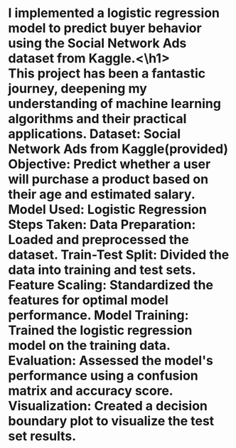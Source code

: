 <h1>I implemented a logistic regression model to predict buyer behavior using the Social Network Ads dataset from Kaggle.<\h1>
<br>
This project has been a fantastic journey, deepening my understanding of machine learning algorithms and their practical applications.
Dataset: Social Network Ads from Kaggle(provided)
Objective: Predict whether a user will purchase a product based on their age and estimated salary.
Model Used: Logistic Regression
Steps Taken:
Data Preparation: Loaded and preprocessed the dataset.
Train-Test Split: Divided the data into training and test sets.
Feature Scaling: Standardized the features for optimal model performance.
Model Training: Trained the logistic regression model on the training data.
Evaluation: Assessed the model's performance using a confusion matrix and accuracy score.
Visualization: Created a decision boundary plot to visualize the test set results.
